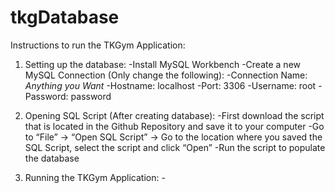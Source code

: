 # tkgDatabase
Instructions to run the TKGym Application:

  1. Setting up the database:
    -Install MySQL Workbench
    -Create a new MySQL Connection (Only change the following):
    -Connection Name: *Anything you Want*
    -Hostname: localhost
    -Port: 3306
    -Username: root
    -Password: password
      
  2. Opening SQL Script (After creating database):
    -First download the script that is located in the Github Repository and save it to your computer
    -Go to “File” → “Open SQL Script” → Go to the location where you saved the SQL Script, select the script and click “Open”
    -Run the script to populate the database
    
  3. Running the TKGym Application:
    -

